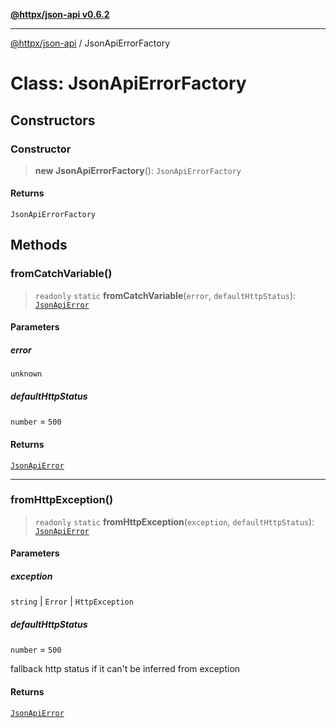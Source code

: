 [**@httpx/json-api v0.6.2**](../README.md)

***

[@httpx/json-api](../README.md) / JsonApiErrorFactory

# Class: JsonApiErrorFactory

## Constructors

### Constructor

> **new JsonApiErrorFactory**(): `JsonApiErrorFactory`

#### Returns

`JsonApiErrorFactory`

## Methods

### fromCatchVariable()

> `readonly` `static` **fromCatchVariable**(`error`, `defaultHttpStatus`): [`JsonApiError`](../type-aliases/JsonApiError.md)

#### Parameters

##### error

`unknown`

##### defaultHttpStatus

`number` = `500`

#### Returns

[`JsonApiError`](../type-aliases/JsonApiError.md)

***

### fromHttpException()

> `readonly` `static` **fromHttpException**(`exception`, `defaultHttpStatus`): [`JsonApiError`](../type-aliases/JsonApiError.md)

#### Parameters

##### exception

`string` | `Error` | `HttpException`

##### defaultHttpStatus

`number` = `500`

fallback http status if it can't be inferred from exception

#### Returns

[`JsonApiError`](../type-aliases/JsonApiError.md)
